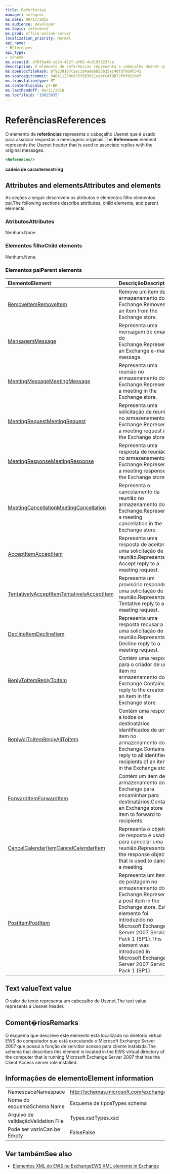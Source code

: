 ```yaml
---
title: Referências
manager: sethgros
ms.date: 09/17/2015
ms.audience: Developer
ms.topic: reference
ms.prod: office-online-server
localization_priority: Normal
api_name:
- References
api_type:
- schema
ms.assetid: d78f9a48-cd24-452f-af65-4c01933227ce
description: O elemento de referências representa o cabeçalho Usenet que é usado para associar respostas a mensagens originais.
ms.openlocfilehash: bf9230107c1ec3d4a8eb025635ec48fdf8d4b341
ms.sourcegitcommit: 34041125dc8c5f993b21cebfc4f8b72f0fd2cb6f
ms.translationtype: MT
ms.contentlocale: pt-BR
ms.lasthandoff: 06/11/2018
ms.locfileid: "19825035"
---
```

# <a name="references"></a><span data-ttu-id="7ecab-103">Referências</span><span class="sxs-lookup"><span data-stu-id="7ecab-103">References</span></span>

<span data-ttu-id="7ecab-104">O elemento de **referências** representa o cabeçalho Usenet que é usado para associar respostas a mensagens originais.</span><span class="sxs-lookup"><span data-stu-id="7ecab-104">The **References** element represents the Usenet header that is used to associate replies with the original messages.</span></span> 
  
```xml
<References/>
```

 <span data-ttu-id="7ecab-105">**cadeia de caracteres**</span><span class="sxs-lookup"><span data-stu-id="7ecab-105">**string**</span></span>
## <a name="attributes-and-elements"></a><span data-ttu-id="7ecab-106">Attributes and elements</span><span class="sxs-lookup"><span data-stu-id="7ecab-106">Attributes and elements</span></span>

<span data-ttu-id="7ecab-107">As seções a seguir descrevem os atributos e elementos filho elementos pai.</span><span class="sxs-lookup"><span data-stu-id="7ecab-107">The following sections describe attributes, child elements, and parent elements.</span></span>
  
### <a name="attributes"></a><span data-ttu-id="7ecab-108">Atributos</span><span class="sxs-lookup"><span data-stu-id="7ecab-108">Attributes</span></span>

<span data-ttu-id="7ecab-109">Nenhum.</span><span class="sxs-lookup"><span data-stu-id="7ecab-109">None.</span></span>
  
### <a name="child-elements"></a><span data-ttu-id="7ecab-110">Elementos filho</span><span class="sxs-lookup"><span data-stu-id="7ecab-110">Child elements</span></span>

<span data-ttu-id="7ecab-111">Nenhum.</span><span class="sxs-lookup"><span data-stu-id="7ecab-111">None.</span></span>
  
### <a name="parent-elements"></a><span data-ttu-id="7ecab-112">Elementos pai</span><span class="sxs-lookup"><span data-stu-id="7ecab-112">Parent elements</span></span>

|<span data-ttu-id="7ecab-113">**Elemento**</span><span class="sxs-lookup"><span data-stu-id="7ecab-113">**Element**</span></span>|<span data-ttu-id="7ecab-114">**Descrição**</span><span class="sxs-lookup"><span data-stu-id="7ecab-114">**Description**</span></span>|
|:-----|:-----|
|[<span data-ttu-id="7ecab-115">RemoveItem</span><span class="sxs-lookup"><span data-stu-id="7ecab-115">RemoveItem</span></span>](removeitem.md) <br/> |<span data-ttu-id="7ecab-116">Remove um item de armazenamento do Exchange.</span><span class="sxs-lookup"><span data-stu-id="7ecab-116">Removes an item from the Exchange store.</span></span>  <br/> |
|[<span data-ttu-id="7ecab-117">Mensagem</span><span class="sxs-lookup"><span data-stu-id="7ecab-117">Message</span></span>](message-ex15websvcsotherref.md) <br/> |<span data-ttu-id="7ecab-118">Representa uma mensagem de email do Exchange.</span><span class="sxs-lookup"><span data-stu-id="7ecab-118">Represents an Exchange e-mail message.</span></span>  <br/> |
|[<span data-ttu-id="7ecab-119">MeetingMessage</span><span class="sxs-lookup"><span data-stu-id="7ecab-119">MeetingMessage</span></span>](meetingmessage.md) <br/> |<span data-ttu-id="7ecab-120">Representa uma reunião no armazenamento do Exchange.</span><span class="sxs-lookup"><span data-stu-id="7ecab-120">Represents a meeting in the Exchange store.</span></span>  <br/> |
|[<span data-ttu-id="7ecab-121">MeetingRequest</span><span class="sxs-lookup"><span data-stu-id="7ecab-121">MeetingRequest</span></span>](meetingrequest.md) <br/> |<span data-ttu-id="7ecab-122">Representa uma solicitação de reunião no armazenamento do Exchange.</span><span class="sxs-lookup"><span data-stu-id="7ecab-122">Represents a meeting request in the Exchange store.</span></span>  <br/> |
|[<span data-ttu-id="7ecab-123">MeetingResponse</span><span class="sxs-lookup"><span data-stu-id="7ecab-123">MeetingResponse</span></span>](meetingresponse.md) <br/> |<span data-ttu-id="7ecab-124">Representa uma resposta de reunião no armazenamento do Exchange.</span><span class="sxs-lookup"><span data-stu-id="7ecab-124">Represents a meeting response in the Exchange store.</span></span>  <br/> |
|[<span data-ttu-id="7ecab-125">MeetingCancellation</span><span class="sxs-lookup"><span data-stu-id="7ecab-125">MeetingCancellation</span></span>](meetingcancellation.md) <br/> |<span data-ttu-id="7ecab-126">Representa o cancelamento da reunião no armazenamento do Exchange.</span><span class="sxs-lookup"><span data-stu-id="7ecab-126">Represents a meeting cancellation in the Exchange store.</span></span>  <br/> |
|[<span data-ttu-id="7ecab-127">AcceptItem</span><span class="sxs-lookup"><span data-stu-id="7ecab-127">AcceptItem</span></span>](acceptitem.md) <br/> |<span data-ttu-id="7ecab-128">Representa uma resposta de aceitar a uma solicitação de reunião.</span><span class="sxs-lookup"><span data-stu-id="7ecab-128">Represents an Accept reply to a meeting request.</span></span>  <br/> |
|[<span data-ttu-id="7ecab-129">TentativelyAcceptItem</span><span class="sxs-lookup"><span data-stu-id="7ecab-129">TentativelyAcceptItem</span></span>](tentativelyacceptitem.md) <br/> |<span data-ttu-id="7ecab-130">Representa um provisório responde a uma solicitação de reunião.</span><span class="sxs-lookup"><span data-stu-id="7ecab-130">Represents a Tentative reply to a meeting request.</span></span>  <br/> |
|[<span data-ttu-id="7ecab-131">DeclineItem</span><span class="sxs-lookup"><span data-stu-id="7ecab-131">DeclineItem</span></span>](declineitem.md) <br/> |<span data-ttu-id="7ecab-132">Representa uma resposta recusar a uma solicitação de reunião.</span><span class="sxs-lookup"><span data-stu-id="7ecab-132">Represents a Decline reply to a meeting request.</span></span>  <br/> |
|[<span data-ttu-id="7ecab-133">ReplyToItem</span><span class="sxs-lookup"><span data-stu-id="7ecab-133">ReplyToItem</span></span>](replytoitem.md) <br/> |<span data-ttu-id="7ecab-134">Contém uma resposta para o criador de um item no armazenamento do Exchange.</span><span class="sxs-lookup"><span data-stu-id="7ecab-134">Contains a reply to the creator of an item in the Exchange store.</span></span>  <br/> |
|[<span data-ttu-id="7ecab-135">ReplyAllToItem</span><span class="sxs-lookup"><span data-stu-id="7ecab-135">ReplyAllToItem</span></span>](replyalltoitem.md) <br/> |<span data-ttu-id="7ecab-136">Contém uma resposta a todos os destinatários identificados de um item no armazenamento do Exchange.</span><span class="sxs-lookup"><span data-stu-id="7ecab-136">Contains a reply to all identified recipients of an item in the Exchange store.</span></span>  <br/> |
|[<span data-ttu-id="7ecab-137">ForwardItem</span><span class="sxs-lookup"><span data-stu-id="7ecab-137">ForwardItem</span></span>](forwarditem.md) <br/> |<span data-ttu-id="7ecab-138">Contém um item de armazenamento do Exchange para encaminhar para destinatários.</span><span class="sxs-lookup"><span data-stu-id="7ecab-138">Contains an Exchange store item to forward to recipients.</span></span>  <br/> |
|[<span data-ttu-id="7ecab-139">CancelCalendarItem</span><span class="sxs-lookup"><span data-stu-id="7ecab-139">CancelCalendarItem</span></span>](cancelcalendaritem.md) <br/> |<span data-ttu-id="7ecab-140">Representa o objeto de resposta é usado para cancelar uma reunião.</span><span class="sxs-lookup"><span data-stu-id="7ecab-140">Represents the response object that is used to cancel a meeting.</span></span>  <br/> |
|[<span data-ttu-id="7ecab-141">PostItem</span><span class="sxs-lookup"><span data-stu-id="7ecab-141">PostItem</span></span>](postitem.md) <br/> |<span data-ttu-id="7ecab-142">Representa um item de postagem no armazenamento do Exchange.</span><span class="sxs-lookup"><span data-stu-id="7ecab-142">Represents a post item in the Exchange store.</span></span> <span data-ttu-id="7ecab-143">Este elemento foi introduzido no Microsoft Exchange Server 2007 Service Pack 1 (SP1).</span><span class="sxs-lookup"><span data-stu-id="7ecab-143">This element was introduced in Microsoft Exchange Server 2007 Service Pack 1 (SP1).</span></span>  <br/> |
   
## <a name="text-value"></a><span data-ttu-id="7ecab-144">Text value</span><span class="sxs-lookup"><span data-stu-id="7ecab-144">Text value</span></span>

<span data-ttu-id="7ecab-145">O valor de texto representa um cabeçalho de Usenet.</span><span class="sxs-lookup"><span data-stu-id="7ecab-145">The text value represents a Usenet header.</span></span>
  
## <a name="remarks"></a><span data-ttu-id="7ecab-146">Coment�rios</span><span class="sxs-lookup"><span data-stu-id="7ecab-146">Remarks</span></span>

<span data-ttu-id="7ecab-147">O esquema que descreve este elemento está localizado no diretório virtual EWS do computador que está executando o Microsoft Exchange Server 2007 que possui a função de servidor acesso para cliente instalada.</span><span class="sxs-lookup"><span data-stu-id="7ecab-147">The schema that describes this element is located in the EWS virtual directory of the computer that is running Microsoft Exchange Server 2007 that has the Client Access server role installed.</span></span>
  
## <a name="element-information"></a><span data-ttu-id="7ecab-148">Informações de elemento</span><span class="sxs-lookup"><span data-stu-id="7ecab-148">Element information</span></span>

|||
|:-----|:-----|
|<span data-ttu-id="7ecab-149">Namespace</span><span class="sxs-lookup"><span data-stu-id="7ecab-149">Namespace</span></span>  <br/> |http://schemas.microsoft.com/exchange/services/2006/types  <br/> |
|<span data-ttu-id="7ecab-150">Nome do esquema</span><span class="sxs-lookup"><span data-stu-id="7ecab-150">Schema Name</span></span>  <br/> |<span data-ttu-id="7ecab-151">Esquema de tipos</span><span class="sxs-lookup"><span data-stu-id="7ecab-151">Types schema</span></span>  <br/> |
|<span data-ttu-id="7ecab-152">Arquivo de validação</span><span class="sxs-lookup"><span data-stu-id="7ecab-152">Validation File</span></span>  <br/> |<span data-ttu-id="7ecab-153">Types.xsd</span><span class="sxs-lookup"><span data-stu-id="7ecab-153">Types.xsd</span></span>  <br/> |
|<span data-ttu-id="7ecab-154">Pode ser vazio</span><span class="sxs-lookup"><span data-stu-id="7ecab-154">Can be Empty</span></span>  <br/> |<span data-ttu-id="7ecab-155">False</span><span class="sxs-lookup"><span data-stu-id="7ecab-155">False</span></span>  <br/> |
   
## <a name="see-also"></a><span data-ttu-id="7ecab-156">Ver também</span><span class="sxs-lookup"><span data-stu-id="7ecab-156">See also</span></span>



- [<span data-ttu-id="7ecab-157">Elementos XML do EWS no Exchange</span><span class="sxs-lookup"><span data-stu-id="7ecab-157">EWS XML elements in Exchange</span></span>](ews-xml-elements-in-exchange.md)

